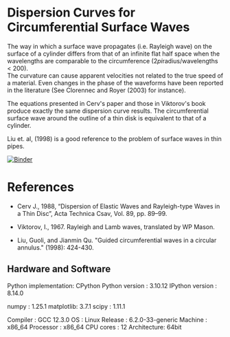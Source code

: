 # Dispersion Curves for Circumferential Surface Waves

The way in which a surface wave propagates (i.e. Rayleigh wave) on the surface of a cylinder differs from that of 
an infinite flat half space when the wavelengths are comparable to the circumference (2*pi*radius/wavelengths < 200).  
The curvature can cause apparent velocities not related to the true speed of a
material.  Even changes in the phase of the waveforms have been reported in the literature (See Clorennec and Royer (2003)
for instance).

The equations presented in Cerv's paper and those in Viktorov's book produce exactly the same dispersion curve results.  The circumferential
surface wave around the outline of a thin disk is equivalent to that of a cylinder.

Liu et. al, (1998) is a good reference to the problem of surface waves in thin pipes. 

[![Binder](https://mybinder.org/badge_logo.svg)](https://mybinder.org/v2/gh/edur409/Circumferential-Surface-Waves/HEAD)

# References

- Cerv J., 1988, “Dispersion of Elastic Waves and Rayleigh-type Waves in a Thin Disc”,
  Acta Technica Csav, Vol. 89, pp. 89–99.

- Viktorov, I., 1967. Rayleigh and Lamb waves, translated by WP Mason.
  
- Liu, Guoli, and Jianmin Qu. "Guided circumferential waves in a circular annulus." (1998): 424-430.

## Hardware and Software

Python implementation: CPython
Python version       : 3.10.12
IPython version      : 8.14.0

numpy     : 1.25.1
matplotlib: 3.7.1
scipy     : 1.11.1

Compiler    : GCC 12.3.0
OS          : Linux
Release     : 6.2.0-33-generic
Machine     : x86_64
Processor   : x86_64
CPU cores   : 12
Architecture: 64bit

